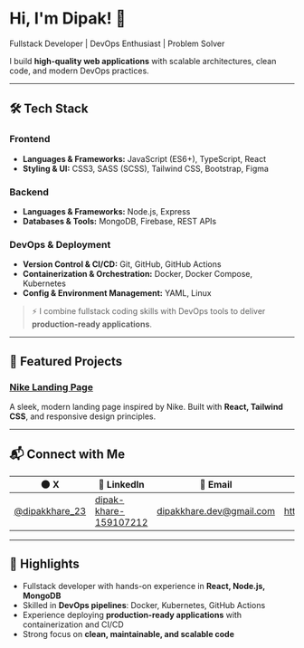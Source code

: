 # Hi, I'm Dipak! 👋

Fullstack Developer | DevOps Enthusiast | Problem Solver  

I build **high-quality web applications** with scalable architectures, clean code, and modern DevOps practices.

---

## 🛠️ Tech Stack

### Frontend
- **Languages & Frameworks:** JavaScript (ES6+), TypeScript, React  
- **Styling & UI:** CSS3, SASS (SCSS), Tailwind CSS, Bootstrap, Figma  

### Backend
- **Languages & Frameworks:** Node.js, Express  
- **Databases & Tools:** MongoDB, Firebase, REST APIs  

### DevOps & Deployment
- **Version Control & CI/CD:** Git, GitHub, GitHub Actions  
- **Containerization & Orchestration:** Docker, Docker Compose, Kubernetes  
- **Config & Environment Management:** YAML, Linux  

> ⚡ I combine fullstack coding skills with DevOps tools to deliver **production-ready applications**.

---

## 🚀 Featured Projects

### [Nike Landing Page](https://nike-landing-vert-nine.vercel.app/)
A sleek, modern landing page inspired by Nike. Built with **React, Tailwind CSS**, and responsive design principles.


---

## 📬 Connect with Me

| 🌑 X | 💼 LinkedIn | 📧 Email |📝 Blog
|------|-------------|----------|----------|
| [@dipakkhare_23](https://x.com/dipakkhare_23) | [dipak-khare-159107212](https://www.linkedin.com/in/dipak-khare-159107212/) | dipakkhare.dev@gmail.com | https://medium.com/@dipakkhare.dev |

---

## 📌 Highlights
- Fullstack developer with hands-on experience in **React, Node.js, MongoDB**  
- Skilled in **DevOps pipelines**: Docker, Kubernetes, GitHub Actions  
- Experience deploying **production-ready applications** with containerization and CI/CD  
- Strong focus on **clean, maintainable, and scalable code**
